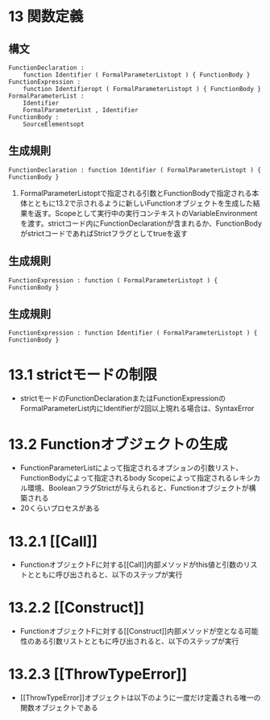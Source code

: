  # 13 関数定義
## 構文

```
FunctionDeclaration :
	function Identifier ( FormalParameterListopt ) { FunctionBody }
FunctionExpression :
	function Identifieropt ( FormalParameterListopt ) { FunctionBody }
FormalParameterList :
	Identifier
	FormalParameterList , Identifier
FunctionBody :
	SourceElementsopt
```

## 生成規則

```
FunctionDeclaration : function Identifier ( FormalParameterListopt ) { FunctionBody }
```

1. FormalParameterListoptで指定される引数とFunctionBodyで指定される本体とともに13.2で示されるように新しいFunctionオブジェクトを生成した結果を返す。Scopeとして実行中の実行コンテキストのVariableEnvironmentを渡す。strictコード内にFunctionDeclarationが含まれるか、FunctionBodyがstrictコードであればStrictフラグとしてtrueを返す

## 生成規則

```
FunctionExpression : function ( FormalParameterListopt ) { FunctionBody }
```

## 生成規則

```
FunctionExpression : function Identifier ( FormalParameterListopt ) { FunctionBody }
```

# 13.1 strictモードの制限

* strictモードのFunctionDeclarationまたはFunctionExpressionのFormalParameterList内にIdentifierが2回以上現れる場合は、SyntaxError

# 13.2 Functionオブジェクトの生成

* FunctionParameterListによって指定されるオプションの引数リスト、FunctionBodyによって指定されるbody Scopeによって指定されるレキシカル環境、BooleanフラグStrictが与えられると、Functionオブジェクトが構築される
* 20くらいプロセスがある

# 13.2.1 [[Call]]

* FunctionオブジェクトFに対する[[Call]]内部メソッドがthis値と引数のリストとともに呼び出されると、以下のステップが実行

# 13.2.2 [[Construct]]

* FunctionオブジェクトFに対する[[Construct]]内部メソッドが空となる可能性のある引数リストとともに呼び出されると、以下のステップが実行

# 13.2.3 [[ThrowTypeError]]

* [[ThrowTypeError]]オブジェクトは以下のように一度だけ定義される唯一の関数オブジェクトである

